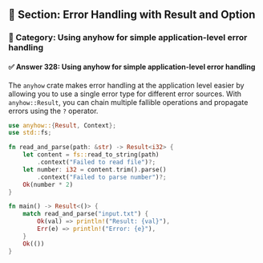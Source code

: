 ## 📘 Section: Error Handling with Result and Option  
### 🔹 Category: Using anyhow for simple application-level error handling  
#### ✅ Answer 328: Using anyhow for simple application-level error handling

The `anyhow` crate makes error handling at the application level easier by allowing you to use a single error type for different error sources. With `anyhow::Result`, you can chain multiple fallible operations and propagate errors using the `?` operator.

```rust
use anyhow::{Result, Context};
use std::fs;

fn read_and_parse(path: &str) -> Result<i32> {
    let content = fs::read_to_string(path)
        .context("Failed to read file")?;
    let number: i32 = content.trim().parse()
        .context("Failed to parse number")?;
    Ok(number * 2)
}

fn main() -> Result<()> {
    match read_and_parse("input.txt") {
        Ok(val) => println!("Result: {val}"),
        Err(e) => println!("Error: {e}"),
    }
    Ok(())
}
```
